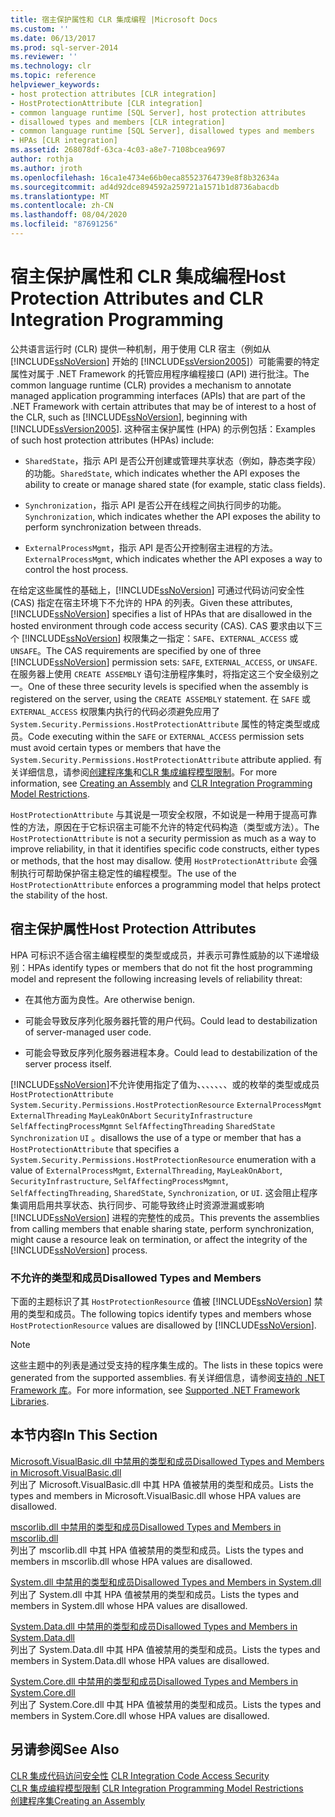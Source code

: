 ```yaml
---
title: 宿主保护属性和 CLR 集成编程 |Microsoft Docs
ms.custom: ''
ms.date: 06/13/2017
ms.prod: sql-server-2014
ms.reviewer: ''
ms.technology: clr
ms.topic: reference
helpviewer_keywords:
- host protection attributes [CLR integration]
- HostProtectionAttribute [CLR integration]
- common language runtime [SQL Server], host protection attributes
- disallowed types and members [CLR integration]
- common language runtime [SQL Server], disallowed types and members
- HPAs [CLR integration]
ms.assetid: 268078df-63ca-4c03-a8e7-7108bcea9697
author: rothja
ms.author: jroth
ms.openlocfilehash: 16ca1e4734e66b0eca85523764739e8f8b32634a
ms.sourcegitcommit: ad4d92dce894592a259721a1571b1d8736abacdb
ms.translationtype: MT
ms.contentlocale: zh-CN
ms.lasthandoff: 08/04/2020
ms.locfileid: "87691256"
---
```

# <a name="host-protection-attributes-and-clr-integration-programming"></a><span data-ttu-id="53472-102">宿主保护属性和 CLR 集成编程</span><span class="sxs-lookup"><span data-stu-id="53472-102">Host Protection Attributes and CLR Integration Programming</span></span>
  <span data-ttu-id="53472-103">公共语言运行时 (CLR) 提供一种机制，用于使用 CLR 宿主（例如从 [!INCLUDE[ssNoVersion](../../includes/ssnoversion-md.md)] 开始的 [!INCLUDE[ssVersion2005](../../includes/ssversion2005-md.md)]）可能需要的特定属性对属于 .NET Framework 的托管应用程序编程接口 (API) 进行批注。</span><span class="sxs-lookup"><span data-stu-id="53472-103">The common language runtime (CLR) provides a mechanism to annotate managed application programming interfaces (APIs) that are part of the .NET Framework with certain attributes that may be of interest to a host of the CLR, such as [!INCLUDE[ssNoVersion](../../includes/ssnoversion-md.md)], beginning with [!INCLUDE[ssVersion2005](../../includes/ssversion2005-md.md)].</span></span> <span data-ttu-id="53472-104">这种宿主保护属性 (HPA) 的示例包括：</span><span class="sxs-lookup"><span data-stu-id="53472-104">Examples of such host protection attributes (HPAs) include:</span></span>  
  
-   <span data-ttu-id="53472-105">`SharedState`，指示 API 是否公开创建或管理共享状态（例如，静态类字段）的功能。</span><span class="sxs-lookup"><span data-stu-id="53472-105">`SharedState`, which indicates whether the API exposes the ability to create or manage shared state (for example, static class fields).</span></span>  
  
-   <span data-ttu-id="53472-106">`Synchronization`，指示 API 是否公开在线程之间执行同步的功能。</span><span class="sxs-lookup"><span data-stu-id="53472-106">`Synchronization`, which indicates whether the API exposes the ability to perform synchronization between threads.</span></span>  
  
-   <span data-ttu-id="53472-107">`ExternalProcessMgmt`，指示 API 是否公开控制宿主进程的方法。</span><span class="sxs-lookup"><span data-stu-id="53472-107">`ExternalProcessMgmt`, which indicates whether the API exposes a way to control the host process.</span></span>  
  
 <span data-ttu-id="53472-108">在给定这些属性的基础上，[!INCLUDE[ssNoVersion](../../includes/ssnoversion-md.md)] 可通过代码访问安全性 (CAS) 指定在宿主环境下不允许的 HPA 的列表。</span><span class="sxs-lookup"><span data-stu-id="53472-108">Given these attributes, [!INCLUDE[ssNoVersion](../../includes/ssnoversion-md.md)] specifies a list of HPAs that are disallowed in the hosted environment through code access security (CAS).</span></span> <span data-ttu-id="53472-109">CAS 要求由以下三个 [!INCLUDE[ssNoVersion](../../includes/ssnoversion-md.md)] 权限集之一指定：`SAFE`、`EXTERNAL_ACCESS` 或 `UNSAFE`。</span><span class="sxs-lookup"><span data-stu-id="53472-109">The CAS requirements are specified by one of three [!INCLUDE[ssNoVersion](../../includes/ssnoversion-md.md)] permission sets: `SAFE`, `EXTERNAL_ACCESS`, or `UNSAFE`.</span></span> <span data-ttu-id="53472-110">在服务器上使用 `CREATE ASSEMBLY` 语句注册程序集时，将指定这三个安全级别之一。</span><span class="sxs-lookup"><span data-stu-id="53472-110">One of these three security levels is specified when the assembly is registered on the server, using the `CREATE ASSEMBLY` statement.</span></span> <span data-ttu-id="53472-111">在 `SAFE` 或 `EXTERNAL_ACCESS` 权限集内执行的代码必须避免应用了 `System.Security.Permissions.HostProtectionAttribute` 属性的特定类型或成员。</span><span class="sxs-lookup"><span data-stu-id="53472-111">Code executing within the `SAFE` or `EXTERNAL_ACCESS` permission sets must avoid certain types or members that have the `System.Security.Permissions.HostProtectionAttribute` attribute applied.</span></span> <span data-ttu-id="53472-112">有关详细信息，请参阅[创建程序集](../clr-integration/assemblies/creating-an-assembly.md)和[CLR 集成编程模型限制](../clr-integration/database-objects/clr-integration-programming-model-restrictions.md)。</span><span class="sxs-lookup"><span data-stu-id="53472-112">For more information, see [Creating an Assembly](../clr-integration/assemblies/creating-an-assembly.md) and [CLR Integration Programming Model Restrictions](../clr-integration/database-objects/clr-integration-programming-model-restrictions.md).</span></span>  
  
 <span data-ttu-id="53472-113">`HostProtectionAttribute` 与其说是一项安全权限，不如说是一种用于提高可靠性的方法，原因在于它标识宿主可能不允许的特定代码构造（类型或方法）。</span><span class="sxs-lookup"><span data-stu-id="53472-113">The `HostProtectionAttribute` is not a security permission as much as a way to improve reliability, in that it identifies specific code constructs, either types or methods, that the host may disallow.</span></span> <span data-ttu-id="53472-114">使用 `HostProtectionAttribute` 会强制执行可帮助保护宿主稳定性的编程模型。</span><span class="sxs-lookup"><span data-stu-id="53472-114">The use of the `HostProtectionAttribute` enforces a programming model that helps protect the stability of the host.</span></span>  
  
## <a name="host-protection-attributes"></a><span data-ttu-id="53472-115">宿主保护属性</span><span class="sxs-lookup"><span data-stu-id="53472-115">Host Protection Attributes</span></span>  
 <span data-ttu-id="53472-116">HPA 可标识不适合宿主编程模型的类型或成员，并表示可靠性威胁的以下递增级别：</span><span class="sxs-lookup"><span data-stu-id="53472-116">HPAs identify types or members that do not fit the host programming model and represent the following increasing levels of reliability threat:</span></span>  
  
-   <span data-ttu-id="53472-117">在其他方面为良性。</span><span class="sxs-lookup"><span data-stu-id="53472-117">Are otherwise benign.</span></span>  
  
-   <span data-ttu-id="53472-118">可能会导致反序列化服务器托管的用户代码。</span><span class="sxs-lookup"><span data-stu-id="53472-118">Could lead to destabilization of server-managed user code.</span></span>  
  
-   <span data-ttu-id="53472-119">可能会导致反序列化服务器进程本身。</span><span class="sxs-lookup"><span data-stu-id="53472-119">Could lead to destabilization of the server process itself.</span></span>  
  
 [!INCLUDE[ssNoVersion](../../includes/ssnoversion-md.md)]<span data-ttu-id="53472-120">不允许使用指定了值为、、、、、、、或的枚举的类型或成员 `HostProtectionAttribute` `System.Security.Permissions.HostProtectionResource` `ExternalProcessMgmt` `ExternalThreading` `MayLeakOnAbort` `SecurityInfrastructure` `SelfAffectingProcessMgmnt` `SelfAffectingThreading` `SharedState` `Synchronization` `UI` 。</span><span class="sxs-lookup"><span data-stu-id="53472-120">disallows the use of a type or member that has a `HostProtectionAttribute` that specifies a `System.Security.Permissions.HostProtectionResource` enumeration with a value of `ExternalProcessMgmt`, `ExternalThreading`, `MayLeakOnAbort`, `SecurityInfrastructure`, `SelfAffectingProcessMgmnt`, `SelfAffectingThreading`, `SharedState`, `Synchronization`, or `UI`.</span></span> <span data-ttu-id="53472-121">这会阻止程序集调用启用共享状态、执行同步、可能导致终止时资源泄漏或影响 [!INCLUDE[ssNoVersion](../../includes/ssnoversion-md.md)] 进程的完整性的成员。</span><span class="sxs-lookup"><span data-stu-id="53472-121">This prevents the assemblies from calling members that enable sharing state, perform synchronization, might cause a resource leak on termination, or affect the integrity of the [!INCLUDE[ssNoVersion](../../includes/ssnoversion-md.md)] process.</span></span>  
  
### <a name="disallowed-types-and-members"></a><span data-ttu-id="53472-122">不允许的类型和成员</span><span class="sxs-lookup"><span data-stu-id="53472-122">Disallowed Types and Members</span></span>  
 <span data-ttu-id="53472-123">下面的主题标识了其 `HostProtectionResource` 值被 [!INCLUDE[ssNoVersion](../../includes/ssnoversion-md.md)] 禁用的类型和成员。</span><span class="sxs-lookup"><span data-stu-id="53472-123">The following topics identify types and members whose `HostProtectionResource` values are disallowed by [!INCLUDE[ssNoVersion](../../includes/ssnoversion-md.md)].</span></span>  
  
> [!NOTE]  
>  <span data-ttu-id="53472-124">这些主题中的列表是通过受支持的程序集生成的。</span><span class="sxs-lookup"><span data-stu-id="53472-124">The lists in these topics were generated from the supported assemblies.</span></span>  <span data-ttu-id="53472-125">有关详细信息，请参阅[支持的 .NET Framework 库](../clr-integration/database-objects/supported-net-framework-libraries.md)。</span><span class="sxs-lookup"><span data-stu-id="53472-125">For more information, see [Supported .NET Framework Libraries](../clr-integration/database-objects/supported-net-framework-libraries.md).</span></span>  
  
## <a name="in-this-section"></a><span data-ttu-id="53472-126">本节内容</span><span class="sxs-lookup"><span data-stu-id="53472-126">In This Section</span></span>  
 [<span data-ttu-id="53472-127">Microsoft.VisualBasic.dll 中禁用的类型和成员</span><span class="sxs-lookup"><span data-stu-id="53472-127">Disallowed Types and Members in Microsoft.VisualBasic.dll</span></span>](disallowed-types-and-members-in-microsoft-visualbasic-dll.md)  
 <span data-ttu-id="53472-128">列出了 Microsoft.VisualBasic.dll 中其 HPA 值被禁用的类型和成员。</span><span class="sxs-lookup"><span data-stu-id="53472-128">Lists the types and members in Microsoft.VisualBasic.dll whose HPA values are disallowed.</span></span>  
  
 [<span data-ttu-id="53472-129">mscorlib.dll 中禁用的类型和成员</span><span class="sxs-lookup"><span data-stu-id="53472-129">Disallowed Types and Members in mscorlib.dll</span></span>](disallowed-types-and-members-in-mscorlib-dll.md)  
 <span data-ttu-id="53472-130">列出了 mscorlib.dll 中其 HPA 值被禁用的类型和成员。</span><span class="sxs-lookup"><span data-stu-id="53472-130">Lists the types and members in mscorlib.dll whose HPA values are disallowed.</span></span>  
  
 [<span data-ttu-id="53472-131">System.dll 中禁用的类型和成员</span><span class="sxs-lookup"><span data-stu-id="53472-131">Disallowed Types and Members in System.dll</span></span>](disallowed-types-and-members-in-system-dll.md)  
 <span data-ttu-id="53472-132">列出了 System.dll 中其 HPA 值被禁用的类型和成员。</span><span class="sxs-lookup"><span data-stu-id="53472-132">Lists the types and members in System.dll whose HPA values are disallowed.</span></span>  
  
 [<span data-ttu-id="53472-133">System.Data.dll 中禁用的类型和成员</span><span class="sxs-lookup"><span data-stu-id="53472-133">Disallowed Types and Members in System.Data.dll</span></span>](disallowed-types-and-members-in-system-data-dll.md)  
 <span data-ttu-id="53472-134">列出了 System.Data.dll 中其 HPA 值被禁用的类型和成员。</span><span class="sxs-lookup"><span data-stu-id="53472-134">Lists the types and members in System.Data.dll whose HPA values are disallowed.</span></span>  
  
 [<span data-ttu-id="53472-135">System.Core.dll 中禁用的类型和成员</span><span class="sxs-lookup"><span data-stu-id="53472-135">Disallowed Types and Members in System.Core.dll</span></span>](disallowed-types-and-members-in-system-core-dll.md)  
 <span data-ttu-id="53472-136">列出了 System.Core.dll 中其 HPA 值被禁用的类型和成员。</span><span class="sxs-lookup"><span data-stu-id="53472-136">Lists the types and members in System.Core.dll whose HPA values are disallowed.</span></span>  
  
## <a name="see-also"></a><span data-ttu-id="53472-137">另请参阅</span><span class="sxs-lookup"><span data-stu-id="53472-137">See Also</span></span>  
 <span data-ttu-id="53472-138">[CLR 集成代码访问安全性](../clr-integration/security/clr-integration-code-access-security.md) </span><span class="sxs-lookup"><span data-stu-id="53472-138">[CLR Integration Code Access Security](../clr-integration/security/clr-integration-code-access-security.md) </span></span>  
 <span data-ttu-id="53472-139">[CLR 集成编程模型限制](../clr-integration/database-objects/clr-integration-programming-model-restrictions.md) </span><span class="sxs-lookup"><span data-stu-id="53472-139">[CLR Integration Programming Model Restrictions](../clr-integration/database-objects/clr-integration-programming-model-restrictions.md) </span></span>  
 [<span data-ttu-id="53472-140">创建程序集</span><span class="sxs-lookup"><span data-stu-id="53472-140">Creating an Assembly</span></span>](../clr-integration/assemblies/creating-an-assembly.md)  
  
  
